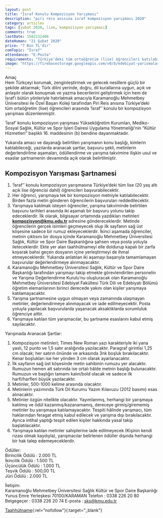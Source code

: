```yaml
---
layout: post
title: "İsraf Konulu Kompozisyon Yarışması"
description: "piri reis anısına israf kompozisyon yarışması 2020"
category: articles
tags: [şubat 2020, lise, kompozisyon yarışması]
comments: true
lastDate: 1582232400
dateHuman: "21 Şubat 2020"
price: "7 Bin TL'dir"
comTopic: "İsraf"
attendance: "E-Posta"
requirements: "Türkiye’deki tüm ortaöğretim (lise) öğrencileri katılabilir"
image: "https://firebasestorage.googleapis.com/v0/b/edebiyat-yarismalari.appspot.com/o/piri-reis-2-kompozisyon-yarismasi.jpg?alt=media&token=e8ecad4c-94ef-4ac0-9b5a-4047358dbc73"
---
```


Amaç  
Hem Türkçeyi korumak, zenginleştirmek ve gelecek nesillere güçlü bir şekilde aktarmak; Türk dilini yerinde, doğru, dil kurallarına uygun, açık ve anlaşılır olarak konuşmak ve yazma becerilerini geliştirmek için hem de İsraf’ı bütün yönleriyle hatırlatmak amacıyla Karamanoğlu Mehmetbey Üniversitesi ile Özel Başarı Koleji tarafından Piri Reis anısına Türkiye’deki tüm ortaöğretim (lise) öğrencileri arasında ‘İsraf’’ konulu bir kompozisyon yarışması düzenlenmiştir.  

’İsraf’ konulu kompozisyon yarışması Yükseköğretim Kurumları, Mediko-Sosyal Sağlık, Kültür ve Spor İşleri Dairesi Uygulama Yönetmeliği’nin “Kültür Hizmetleri” başlıklı 16. maddesinin (b) bendine dayanmaktadır.  

Yukarıda amacı ve dayanağı belirtilen yarışmanın konu başlığı, kimlerin katılabileceği, yazılarda aranacak şartlar, başvuru şekli, metinlerin değerlendirilme aşamaları, ödüllendirme ve yarışma takvimine ilişkin usul ve esaslar şartnamenin devamında açık olarak belirtilmiştir.

## Kompozisyon Yarışması Şartnamesi
1. ’İsraf’’ konulu kompozisyon yarışmasına Türkiye’deki tüm lise (20 yaş altı açık lise öğrencisi dahil) öğrencileri başvurabilecektir.
2. Her öğrenci, yarışmaya tek bir kompozisyon metniyle katılabilecektir. Birden fazla metin gönderen öğrencilerin başvuruları reddedilecektir.
3. Yarışmaya katılmak isteyen öğrenciler, yarışma takviminde belirtilen başvuru tarihleri arasında iki aşamalı bir başvuru yolunu takip edeceklerdir. İlk olarak, bilgisayar ortamında yazdıkları metinleri **kompozisyon@kmu.edu.tr** adresine göndereceklerdir. Metinde öğrencilerin gerçek isimleri geçmeyecek olup ilk sayfanın sağ üst köşesine sadece bir rumuz ekleyeceklerdir. İkinci aşamada öğrenciler, metnin çıktısını bir dosya içinde Karamanoğlu Mehmetbey Üniversitesi Sağlık, Kültür ve Spor Daire Başkanlığına şahsen veya posta yoluyla ileteceklerdir. Ekte yer alan taahhütnameyi elle doldurup kapalı bir zarfa koyarak bahsi geçen dosyanın içine yerleştirmeyi de ihmal etmeyeceklerdir. Yukarıda anlatılan iki aşamayı başarıyla tamamlamayan başvurular değerlendirmeye alınmayacaktır.
4. Karamanoğlu Mehmetbey Üniversitesi Sağlık, Kültür ve Spor Daire Başkanlığı tarafından yarışmayı takip etmekle görevlendirilen personelin ve Yarışma Değerlendirme Kurulu’nu oluşturacak olan Karamanoğlu Mehmetbey Üniversitesi Edebiyat Fakültesi Türk Dili ve Edebiyatı Bölümü öğretim elemanlarının birinci derecede yakını olan kişiler yarışmaya katılamayacaktır.
5. Yarışma şartnamesine uygun olmayan veya zamanında ulaşmayan metinler, değerlendirmeye alınmayacak ve iade edilmeyecektir. Posta yoluyla yapılacak başvurularda yaşanacak aksaklıklarda sorumluluk öğrenciye aittir.
6. Yarışmaya katılan tüm yarışmacılar, bu şartname esaslarını kabul etmiş sayılacaktır.

Yarışmada Aranacak Şartlar:  
1. Kompozisyon metinleri; Times New Roman yazı karakteriyle iki yana yaslı, 12 punto ve 1,5 satır aralığında yazılacaktır. Paragraf girintisi 1,25 cm olacak; her satırın önünde ve arkasında 3nk boşluk bırakılacaktır. Kenar boşlukları ise her yönden 3 cm olarak ayarlanacaktır.
2. İlk sayfanın sağ üst köşesinde metin sahibinin rumuzu yer alacaktır. Rumuzun hemen alt satırında ise ortalı hâlde metnin başlığı bulunacaktır. Rumuzun ve başlığın tamamı kalın/bold olacak ve sadece ilk harfi/harfleri büyük yazılacaktır.
3. Metinler, 500-1000 kelime arasında olacaktır.
4. Metinlerin yazımında Türk Dil Kurumu Yazım Kılavuzu (2012 basımı) esas alınacaktır.
5. Metinler özgün nitelikte olacaktır. Yayımlanmış, herhangi bir yarışmaya katılmış ve ödül kazanmış/kazanamamış, dereceye girmiş/girememiş metinler bu yarışmaya katılamayacaktır. Tespiti hâlinde yarışmacı, tüm haklarından feragat etmiş kabul edilecek ve yarışma dışı bırakılacaktır. Ayrıca intihal yaptığı tespit edilen kişiler hakkında yasal takip başlatılacaktır.
6. Yarışmaya katılan metinler sahiplerine iade edilmeyecek (Kişinin kendi rızası olmak kaydıyla), yarışmacılar belirlenen ödüller dışında herhangi bir hak talep edemeyeceklerdir.

Ödüller:  
Birincilik Ödülü : 2.000 TL  
İkincilik Ödülü : 1.500 TL  
Üçüncülük Ödülü : 1.000 TL  
Teşvik Ödülü : 500,00 TL  
Jüri Ödülü : 2.000 TL

İletişim:  
Karamanoğlu Mehmetbey Üniversitesi
Sağlık Kültür ve Spor Daire Başkanlığı
Yunus Emre Yerleşkesi 70100/KARAMAN
Telefon : 0338 226 20 80
Belgegeçer : 0338 226 20 74
E-posta : sks@kmu.edu.tr

[Taahhütname](https://firebasestorage.googleapis.com/v0/b/edebiyat-yarismalari.appspot.com/o/piri-reis-israf-kompozisyon-yarismasi.docx?alt=media&token=9faca44c-985d-467f-94e8-da2765c5c2c8){:rel="nofollow"}{:target="_blank"}
